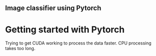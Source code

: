 ## Image classifier using Pytorch
# Getting started with Pytorch

Trying to get CUDA working to process the data faster. CPU processing takes too long.

